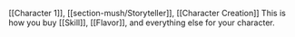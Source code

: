 [[Character 1]], [[section-mush/Storyteller]], [[Character Creation]]
This is how you buy [[Skill]], [[Flavor]], and everything else for your character.